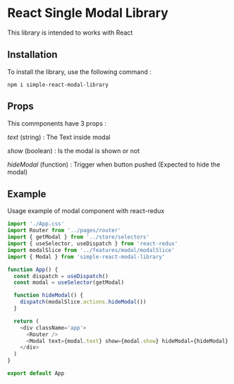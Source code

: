 # React Single Modal Library

This library is intended to works with React

## Installation

To install the library, use the following command :

```
npm i simple-react-modal-library
```

## Props

This commponents have 3 props :

_text_ (string) : The Text inside modal

_show_ (boolean) : Is the modal is shown or not

_hideModal_ (function) : Trigger when button pushed (Expected to hide the modal)

## Example

Usage example of modal component with react-redux

```js
import './App.css'
import Router from '../pages/router'
import { getModal } from '../store/selectors'
import { useSelector, useDispatch } from 'react-redux'
import modalSlice from '../features/modal/modalSlice'
import { Modal } from 'simple-react-modal-library'

function App() {
  const dispatch = useDispatch()
  const modal = useSelector(getModal)

  function hideModal() {
    dispatch(modalSlice.actions.hideModal())
  }

  return (
    <div className='app'>
      <Router />
      <Modal text={modal.text} show={modal.show} hideModal={hideModal} />
    </div>
  )
}

export default App
```
